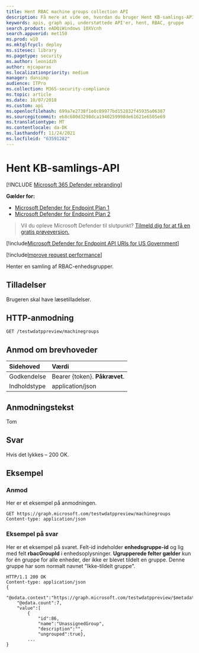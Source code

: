 ```yaml
---
title: Hent RBAC machine groups collection API
description: Få mere at vide om, hvordan du bruger Hent KB-samlings-API'en til at hente en samling af RBAC-enhedsgrupper i Microsoft Defender til slutpunkt.
keywords: apis, graph api, understøttede API'er, hent, RBAC, gruppe
search.product: eADQiWindows 10XVcnh
search.appverid: met150
ms.prod: w10
ms.mktglfcycl: deploy
ms.sitesec: library
ms.pagetype: security
ms.author: leonidzh
author: mjcaparas
ms.localizationpriority: medium
manager: dansimp
audience: ITPro
ms.collection: M365-security-compliance
ms.topic: article
ms.date: 10/07/2018
ms.custom: api
ms.openlocfilehash: 699a7e2738f1e0c89977bd152832f45935a06387
ms.sourcegitcommit: eb8c600d3298dca1940259998de61621e6505e69
ms.translationtype: MT
ms.contentlocale: da-DK
ms.lasthandoff: 11/24/2021
ms.locfileid: "63591282"
---
```

# <a name="get-kb-collection-api"></a>Hent KB-samlings-API

[!INCLUDE [Microsoft 365 Defender rebranding](../../includes/microsoft-defender.md)]


**Gælder for:** 
- [Microsoft Defender for Endpoint Plan 1](https://go.microsoft.com/fwlink/?linkid=2154037)
- [Microsoft Defender for Endpoint Plan 2](https://go.microsoft.com/fwlink/?linkid=2154037)

> Vil du opleve Microsoft Defender til slutpunkt? [Tilmeld dig for at få en gratis prøveversion.](https://signup.microsoft.com/create-account/signup?products=7f379fee-c4f9-4278-b0a1-e4c8c2fcdf7e&ru=https://aka.ms/MDEp2OpenTrial?ocid=docs-wdatp-exposedapis-abovefoldlink)

[!include[Microsoft Defender for Endpoint API URIs for US Government](../../includes/microsoft-defender-api-usgov.md)]

[!include[Improve request performance](../../includes/improve-request-performance.md)]

Henter en samling af RBAC-enhedsgrupper.

## <a name="permissions"></a>Tilladelser

Brugeren skal have læsetilladelser.

## <a name="http-request"></a>HTTP-anmodning

```http
GET /testwdatppreview/machinegroups
```

## <a name="request-headers"></a>Anmod om brevhoveder

Sidehoved|Værdi
:---|:---
Godkendelse | Bearer {token}. **Påkrævet**.
Indholdstype | application/json

## <a name="request-body"></a>Anmodningstekst

Tom

## <a name="response"></a>Svar

Hvis det lykkes – 200 OK.

## <a name="example"></a>Eksempel

### <a name="request"></a>Anmod

Her er et eksempel på anmodningen.

```http
GET https://graph.microsoft.com/testwdatppreview/machinegroups
Content-type: application/json
```

### <a name="response-example"></a>Eksempel på svar

Her er et eksempel på svaret.
Felt-id indeholder **enhedsgruppe-id** og lig med felt **rbacGroupId** i enhedsoplysninger.
**Ugrupperede felter gælder** kun for én gruppe for alle enheder, der ikke er blevet tildelt en gruppe. Denne gruppe har som normalt navnet "Ikke-tildelt gruppe".

```http
HTTP/1.1 200 OK
Content-type: application/json
{
    "@odata.context":"https://graph.microsoft.com/testwdatppreview/$metadata#MachineGroups",
    "@odata.count":7,
    "value":[
        {
            "id":86,
            "name":"UnassignedGroup",
            "description":"",
            "ungrouped":true},
        ...
}
```
